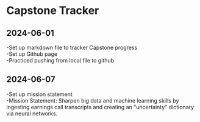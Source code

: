 # Capstone Tracker

## 2024-06-01
-Set up markdown file to tracker Capstone progress <br>
-Set up Github page <br>
-Practiced pushing from local file to github <br>


## 2024-06-07
-Set up mission statement<br>
-Mission Statement:  Sharpen big data and machine learning skills by ingesting earnings call transcripts and creating an "uncertainty" dictionary via neural networks. <br>
